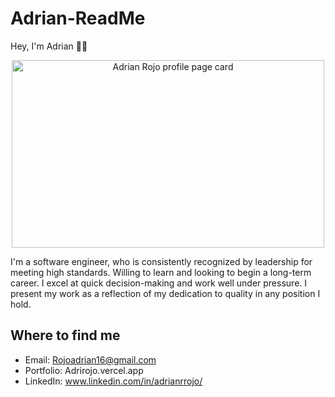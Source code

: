 # Adrian-ReadMe

Hey, I'm Adrian 🙋‍♂️

<p align="center">
<img width='500' height='300'  alt="Adrian Rojo profile page card" src="https://user-images.githubusercontent.com/108231637/205417720-a1a20b66-9e16-4c45-93d8-55b4d3402c51.png">
  </p>
I'm a software engineer, who is consistently recognized by leadership for meeting high standards. Willing to learn and looking to begin a long-term career. I excel at quick decision-making and work well under pressure. I present my work as a reflection of my dedication to quality in any position I hold.

## Where to find me

- Email: 
  Rojoadrian16@gmail.com
- Portfolio:
  Adrirojo.vercel.app
- LinkedIn:
  www.linkedin.com/in/adrianrrojo/
